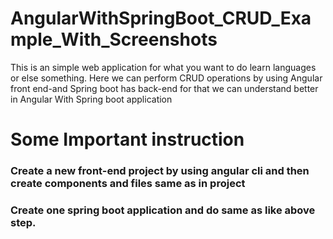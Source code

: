 # AngularWithSpringBoot_CRUD_Example_With_Screenshots
This is an simple web application for what you want to do learn languages or else something. Here we can perform CRUD operations by using Angular front end-and Spring boot has back-end for that we can understand better in Angular  With Spring boot application

<h1>Some Important instruction</h1>

<h3>Create a new front-end project by using angular cli and then create components and files same as in project

<h3>Create one spring boot application and do same as like above step.</h3>
